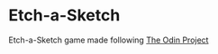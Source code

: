 # Etch-a-Sketch
Etch-a-Sketch game made following <a href="https://www.theodinproject.com/">The Odin Project</a>
